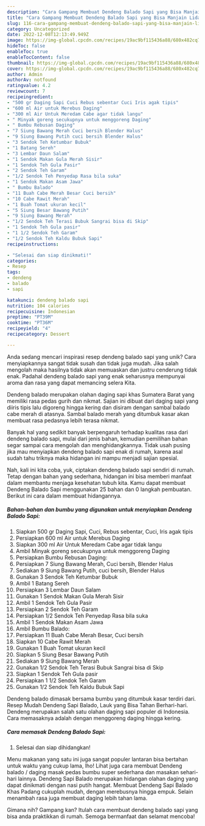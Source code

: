 ```yaml
---
description: "Cara Gampang Membuat Dendeng Balado Sapi yang Bisa Manjain Lidah"
title: "Cara Gampang Membuat Dendeng Balado Sapi yang Bisa Manjain Lidah"
slug: 116-cara-gampang-membuat-dendeng-balado-sapi-yang-bisa-manjain-lidah
category: Uncategorized
date: 2022-12-08T12:13:49.949Z
image: https://img-global.cpcdn.com/recipes/19ac9bf115436a88/680x482cq70/dendeng-balado-sapi-foto-resep-utama.jpg
hideToc: false
enableToc: true
enableTocContent: false
thumbnail: https://img-global.cpcdn.com/recipes/19ac9bf115436a88/680x482cq70/dendeng-balado-sapi-foto-resep-utama.jpg
cover: https://img-global.cpcdn.com/recipes/19ac9bf115436a88/680x482cq70/dendeng-balado-sapi-foto-resep-utama.jpg
author: Admin
authorAv: notfound
ratingvalue: 4.2
reviewcount: 7
recipeingredient:
- "500 gr Daging Sapi Cuci Rebus sebentar Cuci Iris agak tipis"
- "600 ml Air untuk Merebus Daging"
- "300 ml Air Untuk Meredam Cabe agar tidak langu"
- " Minyak goreng secukupnya untuk menggoreng Daging"
- " Bumbu Rebusan Daging"
- "7 Siung Bawang Merah Cuci bersih Blender Halus"
- "9 Siung Bawang Putih cuci bersih Blender Halus"
- "3 Sendok Teh Ketumbar Bubuk"
- "1 Batang Sereh"
- "3 Lembar Daun Salam"
- "1 Sendok Makan Gula Merah Sisir"
- "1 Sendok Teh Gula Pasir"
- "2 Sendok Teh Garam"
- "1/2 Sendok Teh Penyedap Rasa bila suka"
- "1 Sendok Makan Asam Jawa"
- " Bumbu Balado"
- "11 Buah Cabe Merah Besar Cuci bersih"
- "10 Cabe Rawit Merah"
- "1 Buah Tomat ukuran kecil"
- "5 Siung Besar Bawang Putih"
- "9 Siung Bawang Merah"
- "1/2 Sendok Teh Terasi Bubuk Sangrai bisa di Skip"
- "1 Sendok Teh Gula pasir"
- "1 1/2 Sendok Teh Garam"
- "1/2 Sendok Teh Kaldu Bubuk Sapi"
recipeinstructions:

- "Selesai dan siap dinikmati!"
categories:
- Resep
tags:
- dendeng
- balado
- sapi

katakunci: dendeng balado sapi 
nutrition: 104 calories
recipecuisine: Indonesian
preptime: "PT39M"
cooktime: "PT36M"
recipeyield: "4"
recipecategory: Dessert

---
```





Anda sedang mencari inspirasi resep dendeng balado sapi yang unik? Cara menyiapkannya sangat tidak susah dan tidak juga mudah. Jika salah mengolah maka hasilnya tidak akan memuaskan dan justru cenderung tidak enak. Padahal dendeng balado sapi yang enak seharusnya mempunyai aroma dan rasa yang dapat memancing selera Kita.





Dendeng balado merupakan olahan daging sapi khas Sumatera Barat yang memiliki rasa pedas gurih dan nikmat. Sajian ini dibuat dari daging sapi yang diiris tipis lalu digoreng hingga kering dan disiram dengan sambal balado cabe merah di atasnya. Sambal balado merah yang ditumbuk kasar akan membuat rasa pedasnya lebih terasa nikmat.

Banyak hal yang sedikit banyak berpengaruh terhadap kualitas rasa dari dendeng balado sapi, mulai dari jenis bahan, kemudian pemilihan bahan segar sampai cara mengolah dan menghidangkannya. Tidak usah pusing jika mau menyiapkan dendeng balado sapi enak di rumah, karena asal sudah tahu triknya maka hidangan ini mampu menjadi sajian spesial.






Nah, kali ini kita coba, yuk, ciptakan dendeng balado sapi sendiri di rumah. Tetap dengan bahan yang sederhana, hidangan ini bisa memberi manfaat dalam membantu menjaga kesehatan tubuh kita. Kamu dapat membuat Dendeng Balado Sapi menggunakan 25 bahan dan 0 langkah pembuatan. Berikut ini cara dalam membuat hidangannya.

<!--inarticleads1-->

##### Bahan-bahan dan bumbu yang digunakan untuk menyiapkan Dendeng Balado Sapi:

1. Siapkan 500 gr Daging Sapi, Cuci, Rebus sebentar, Cuci, Iris agak tipis
1. Persiapkan 600 ml Air untuk Merebus Daging
1. Siapkan 300 ml Air Untuk Meredam Cabe agar tidak langu
1. Ambil  Minyak goreng secukupnya untuk menggoreng Daging
1. Persiapkan  Bumbu Rebusan Daging:
1. Persiapkan 7 Siung Bawang Merah, Cuci bersih, Blender Halus
1. Sediakan 9 Siung Bawang Putih, cuci bersih, Blender Halus
1. Gunakan 3 Sendok Teh Ketumbar Bubuk
1. Ambil 1 Batang Sereh
1. Persiapkan 3 Lembar Daun Salam
1. Gunakan 1 Sendok Makan Gula Merah Sisir
1. Ambil 1 Sendok Teh Gula Pasir
1. Persiapkan 2 Sendok Teh Garam
1. Persiapkan 1/2 Sendok Teh Penyedap Rasa bila suka
1. Ambil 1 Sendok Makan Asam Jawa
1. Ambil  Bumbu Balado:
1. Persiapkan 11 Buah Cabe Merah Besar, Cuci bersih
1. Siapkan 10 Cabe Rawit Merah
1. Gunakan 1 Buah Tomat ukuran kecil
1. Siapkan 5 Siung Besar Bawang Putih
1. Sediakan 9 Siung Bawang Merah
1. Gunakan 1/2 Sendok Teh Terasi Bubuk Sangrai bisa di Skip
1. Siapkan 1 Sendok Teh Gula pasir
1. Persiapkan 1 1/2 Sendok Teh Garam
1. Gunakan 1/2 Sendok Teh Kaldu Bubuk Sapi


Dendeng balado dimasak bersama bumbu yang ditumbuk kasar terdiri dari. Resep Mudah Dendeng Sapi Balado, Lauk yang Bisa Tahan Berhari-hari. Dendeng merupakan salah satu olahan daging sapi populer di Indonesia. Cara memasaknya adalah dengan menggoreng daging hingga kering. 

<!--inarticleads2-->

##### Cara memasak Dendeng Balado Sapi:


1. Selesai dan siap dihidangkan!

Menu makanan yang satu ini juga sangat populer lantaran bisa bertahan untuk waktu yang cukup lama, lho! Lihat juga cara membuat Dendeng balado / daging masak pedas bumbu super sederhana dan masakan sehari-hari lainnya. Dendeng Sapi Balado merupakan hidangan olahan daging yang dapat dinikmati dengan nasi putih hangat. Membuat Dendeng Sapi Balado Khas Padang cukuplah mudah, dengan merebusnya hingga empuk. Selain menambah rasa juga membuat daging lebih tahan lama. 

Gimana nih? Gampang kan? Itulah cara membuat dendeng balado sapi yang bisa anda praktikkan di rumah. Semoga bermanfaat dan selamat mencoba!
